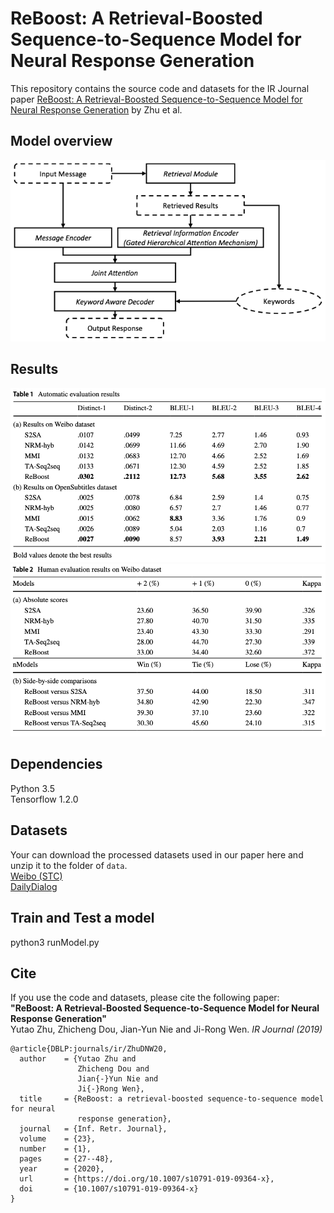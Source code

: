 # ReBoost: A Retrieval-Boosted Sequence-to-Sequence Model for Neural Response Generation
This repository contains the source code and datasets for the IR Journal paper [ReBoost: A Retrieval-Boosted Sequence-to-Sequence Model for Neural Response Generation](https://link.springer.com/content/pdf/10.1007%2Fs10791-019-09364-x.pdf) by Zhu et al. <br>

## Model overview
<img src="image/model.png">

## Results
<img src="image/automatic_results.png">
<img src="image/human_results.png">

## Dependencies
Python 3.5 <br>
Tensorflow 1.2.0

## Datasets
Your can download the processed datasets used in our paper here and unzip it to the folder of ```data```. <br>
[Weibo (STC)](https://drive.google.com/file/d/15PY2VmiqRKr-0-crwGJsrBKS5xTqubGu/view?usp=sharing) <br>
[DailyDialog](https://drive.google.com/file/d/1n4tE7OWQJc9kWvqd3f3GlyPRm1Pyw9FZ/view?usp=sharing) <br>

## Train and Test a model
python3 runModel.py

## Cite
If you use the code and datasets, please cite the following paper:  
**"ReBoost: A Retrieval-Boosted Sequence-to-Sequence Model for Neural Response Generation"**  
Yutao Zhu, Zhicheng Dou, Jian-Yun Nie and Ji-Rong Wen. _IR Journal (2019)_

```
@article{DBLP:journals/ir/ZhuDNW20,
  author    = {Yutao Zhu and
               Zhicheng Dou and
               Jian{-}Yun Nie and
               Ji{-}Rong Wen},
  title     = {ReBoost: a retrieval-boosted sequence-to-sequence model for neural
               response generation},
  journal   = {Inf. Retr. Journal},
  volume    = {23},
  number    = {1},
  pages     = {27--48},
  year      = {2020},
  url       = {https://doi.org/10.1007/s10791-019-09364-x},
  doi       = {10.1007/s10791-019-09364-x}
}
```
